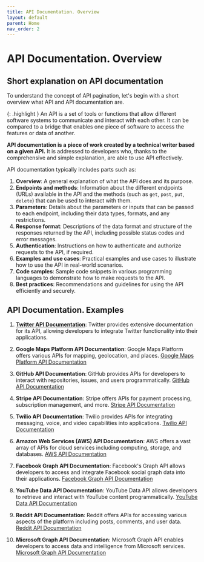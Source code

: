 ```yaml
---
title: API Documentation. Overview
layout: default
parent: Home
nav_order: 2
---
```


# API Documentation. Overview

## Short explanation on API documentation

To understand the concept of API pagination, let's begin with a short overview what API and API documentation are. 

{: .highlight }
An API is a set of tools or functions that allow different software systems to communicate and interact with each other. It can be compared to a bridge that enables one piece of software to access the features or data of another.

**API documentation is a piece of work created by a technical writer based on a given API.** It is addressed to developers who, thanks to the comprehensive and simple explanation, are able to use API effectively. 

API documentation typically includes parts such as:

1. **Overview**: A general explanation of what the API does and its purpose.
2. **Endpoints and methods**: Information about the different endpoints (URLs) available in the API and the methods (such as `get`, `post`, `put`, `delete`) that can be used to interact with them.
3. **Parameters**: Details about the parameters or inputs that can be passed to each endpoint, including their data types, formats, and any restrictions.
4. **Response format**: Descriptions of the data format and structure of the responses returned by the API, including possible status codes and error messages.
5. **Authentication**: Instructions on how to authenticate and authorize requests to the API, if required.
6. **Examples and use cases**: Practical examples and use cases to illustrate how to use the API in real-world scenarios.
7. **Code samples**: Sample code snippets in various programming languages to demonstrate how to make requests to the API.
8. **Best practices**: Recommendations and guidelines for using the API efficiently and securely.


## API Documentation. Examples

1. **[Twitter API Documentation](https://developer.twitter.com/en/docs)**: Twitter provides extensive documentation for its API, allowing developers to integrate Twitter functionality into their applications. 

2. **Google Maps Platform API Documentation**: Google Maps Platform offers various APIs for mapping, geolocation, and places. [Google Maps Platform API Documentation](https://developers.google.com/maps/documentation)

3. **GitHub API Documentation**: GitHub provides APIs for developers to interact with repositories, issues, and users programmatically. [GitHub API Documentation](https://docs.github.com/en/rest)

4. **Stripe API Documentation**: Stripe offers APIs for payment processing, subscription management, and more. [Stripe API Documentation](https://stripe.com/docs/api)

5. **Twilio API Documentation**: Twilio provides APIs for integrating messaging, voice, and video capabilities into applications. [Twilio API Documentation](https://www.twilio.com/docs/usage/api)

6. **Amazon Web Services (AWS) API Documentation**: AWS offers a vast array of APIs for cloud services including computing, storage, and databases. [AWS API Documentation](https://docs.aws.amazon.com/index.html)

7. **Facebook Graph API Documentation**: Facebook's Graph API allows developers to access and integrate Facebook social graph data into their applications. [Facebook Graph API Documentation](https://developers.facebook.com/docs/graph-api)

8. **YouTube Data API Documentation**: YouTube Data API allows developers to retrieve and interact with YouTube content programmatically. [YouTube Data API Documentation](https://developers.google.com/youtube/v3)

9. **Reddit API Documentation**: Reddit offers APIs for accessing various aspects of the platform including posts, comments, and user data. [Reddit API Documentation](https://www.reddit.com/dev/api/)

10. **Microsoft Graph API Documentation**: Microsoft Graph API enables developers to access data and intelligence from Microsoft services. [Microsoft Graph API Documentation](https://docs.microsoft.com/en-us/graph/)
